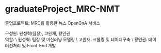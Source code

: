 # graduateProject_MRC-NMT
졸업프로젝트: MRC를 활용한 뉴스 OpenQnA 서비스

구성원: 원성혁(팀장), 고원재, 황인권 \
역할: \ 원성혁: 팀장 및 머신러닝 모델링 \ 고원재: 크롤링 및 데이터구축 \ 황인권: 데이터전처리 및 Front-End 개발
